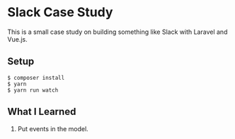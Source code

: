 # Slack Case Study

This is a small case study on building something like Slack with Laravel and Vue.js.

## Setup

```
$ composer install
$ yarn
$ yarn run watch
```

## What I Learned

1. Put events in the model.

